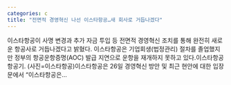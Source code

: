 ```yaml
---
categories: c
title: "전면적 경영혁신 나선 이스타항공…새 회사로 거듭나겠다"
---
```

 이스타항공이 사명 변경과 추가 자금 투입 등 전면적 경영혁신 조치를 통해 완전히 새로운 항공사로 거듭나겠다고 밝혔다. 이스타항공은 기업회생(법정관리) 절차를 졸업했지만 정부의 항공운항증명(AOC) 발급 지연으로 운항을 재개하지 못하고 있다.이스타항공 항공기. (사진=이스타항공)이스타항공은 26일 경영혁신 방안 및 최근 현안에 대한 입장문에서 “이스타항공은...